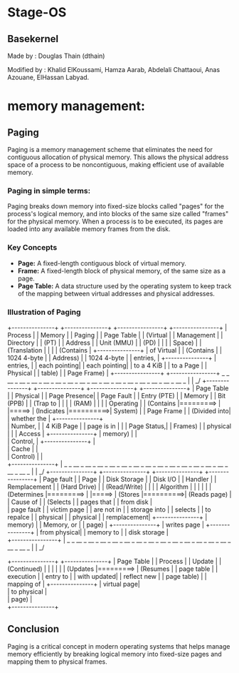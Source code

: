 # Stage-OS

## Basekernel
Made by : Douglas Thain (dthain)

Modified by : Khalid ElKoussami, Hamza Aarab, Abdelali Chattaoui, Anas Azouane, ElHassan Labyad.


# memory management:
## Paging
Paging is a memory management scheme that eliminates the need for contiguous allocation of physical memory. This allows the physical address space of a process to be noncontiguous, making efficient use of available memory.
### Paging in simple terms:
Paging breaks down memory into fixed-size blocks called "pages" for the process's logical memory, and into blocks of the same size called "frames" for the physical memory. When a process is to be executed, its pages are loaded into any available memory frames from the disk.
### Key Concepts
- **Page:** A fixed-length contiguous block of virtual memory.
- **Frame:** A fixed-length block of physical memory, of the same size as a page.
- **Page Table:** A data structure used by the operating system to keep track of the mapping between virtual addresses and physical addresses.
### Illustration of Paging
+---------------+          +---------------+        +----------------+          +----------------+
|   Process     |          |  Memory       |        |  Paging        |          |  Page Table    |
|   (Virtual    |          |  Management   |        |  Directory     |          |  (PT)          |
|    Address    |          |  Unit (MMU)   |        |  (PD)          |          |                |
|    Space)     |          |  (Translation |        |                |          |  (Contains     |
+---------------+          |   of Virtual  |        |  (Contains     |          |   1024 4-byte  |
                           |   Address)    |        |   1024 4-byte  |          |   entries,     |
                           +---------------+        |   entries,     |          |   each pointing|
                                                    |   each pointing|          |   to a 4 KiB   |
                                                    |   to a Page    |          |   Physical     |
                                                    |   table)       |          |   Page Frame)  |
                                                    +----------------+          +----------------+
          _ _ __ _ __ _ __ _ __ _ __ _ __ _ __ _ __ _ __ _ __ _ __ _ __ _ __ _ __ _ __ _ |
         |
        \_/
+---------------+           +---------------+       +---------------+           +---------------+
|  Page Table   |           |  Physical     |       |  Page Presence|           |  Page Fault   |
|  Entry (PTE)  |           |  Memory       |       |  Bit (PPB)    |           |  (Trap to     |
|               |           |  (RAM)        |       |               |           |   Operating   |
|  (Contains    |=========> |               |=====> |  (Indicates   |==========>|   System)     |
|   Page Frame  |           |  (Divided into|       |   whether the |           +---------------+   
|   Number,     |           |   4 KiB Page  |       |   page is in  |                    |
|   Page Status,|           |   Frames)     |       |   physical    |                    |
|   Access      |           +---------------+       |   memory)     |                    |           
|   Control,    |                                   +---------------+                    |           
|   Cache       |                                                                        |           
|   Control)    |                                                                        |           
+---------------+                                                                        |
          _ _ __ _ __ _ __ _ __ _ __ _ __ _ __ _ __ _ __ _ __ _ __ _ __ _ __ _ __ _ __ _ |
         |
        \_/
+---------------+           +---------------+       +---------------+           +----------------+
|  Page fault   |           |  Page         |       |  Disk Storage |           |  Disk I/O      |
|  Handler      |           |  Remplacement |       |  (Hard Drive) |           |  (Read/Write)  |
|               |           |  Algorithm    |       |               |           |                |
|  (Determines  |=========> |               |=====> |  (Stores      |==========>|  (Reads page)  |
|   Cause of    |           |  (Selects     |       |   pages that  |           |   from disk    |   
|   page fault  |           |   victim page |       |   are not in  |           |   storage into |
|   selects     |           |   to repalce  |       |   physical    |           |   physical     |
|   remplacement|           +---------------+       |   memory)     |           |   Memory, or   |
|   page)       |                                   +---------------+           |   writes page  |
+---------------+                                                               |   from physical|
                                                                                |   memory to    |
                                                                                |   disk storage |     
                                                                                +----------------+
                                                                                         |
          _ _ __ _ __ _ __ _ __ _ __ _ __ _ __ _ __ _ __ _ __ _ __ _ __ _ __ _ __ _ __ _ |
         |
        \_/

+---------------+           +---------------+
|  Page Table   |           |  Process      |
|  Update       |           |  (Continued)  |
|               |           |               |
|  (Updates     |=========> |  (Resumes     |
|   page table  |           |   execution   |
|   entry to    |           |   with updated|
|   reflect new |           |   page table) |
|   mapping of  |           +---------------+
|   virtual page|           
|   to physical |           
|   page)       |           
+---------------+           

## Conclusion
Paging is a critical concept in modern operating systems that helps manage memory efficiently by breaking logical memory into fixed-size pages and mapping them to physical frames.
